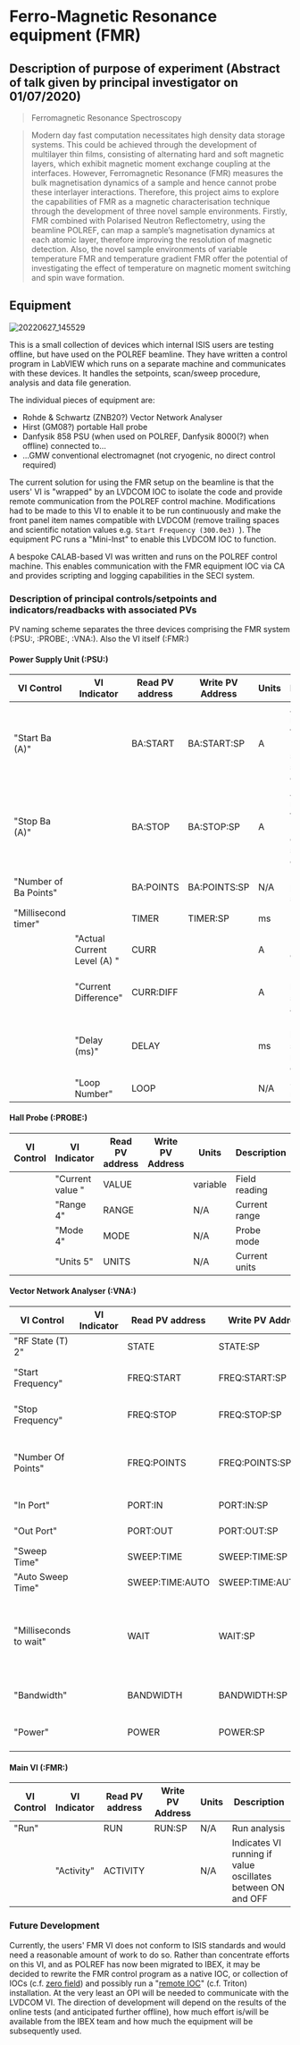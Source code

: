 # Ferro-Magnetic Resonance equipment (FMR)

## Description of purpose of experiment (Abstract of talk given by principal investigator on 01/07/2020)

> Ferromagnetic Resonance Spectroscopy

> Modern day fast computation necessitates high density data storage systems. This could be achieved through the development of multilayer thin films, consisting of alternating hard and soft magnetic layers, which exhibit magnetic moment exchange coupling at the interfaces. However, Ferromagnetic Resonance (FMR) measures the bulk magnetisation dynamics of a sample and hence cannot probe these interlayer interactions. Therefore, this project aims to explore the capabilities of FMR as a magnetic characterisation technique through the development of three novel sample environments. Firstly, FMR combined with Polarised Neutron Reflectometry, using the beamline POLREF, can map a sample’s magnetisation dynamics at each atomic layer, therefore improving the resolution of magnetic detection. Also, the novel sample environments of variable temperature FMR and temperature gradient FMR offer the potential of investigating the effect of temperature on magnetic moment switching and spin wave formation.


## Equipment

![20220627_145529](Ferro-Magnetic-Resonance-equipment.jpg)

This is a small collection of devices which internal ISIS users are testing offline, but have used on the POLREF beamline.  They have written a control program in LabVIEW which runs on a separate machine and communicates with these devices.  It handles the setpoints, scan/sweep procedure, analysis and data file generation.

The individual pieces of equipment are:

- Rohde & Schwartz (ZNB20?) Vector Network Analyser
- Hirst (GM08?) portable Hall probe
- Danfysik 858 PSU (when used on POLREF, Danfysik 8000(?) when offline) connected to...
- ...GMW conventional electromagnet (not cryogenic, no direct control required)

The current solution for using the FMR setup on the beamline is that the users' VI is "wrapped" by an LVDCOM IOC to isolate the code and provide remote communication from the POLREF control machine.  Modifications had to be made to this VI to enable it to be run continuously and make the front panel item names compatible with LVDCOM (remove trailing spaces and scientific notation values e.g. `Start Frequency (300.0e3) `).  The equipment PC runs a "Mini-Inst" to enable this LVDCOM IOC to function.

A bespoke CALAB-based VI was written and runs on the POLREF control machine.  This enables communication with the FMR equipment IOC via CA and provides scripting and logging capabilities in the SECI system.

### Description of principal controls/setpoints and indicators/readbacks with associated PVs

PV naming scheme separates the three devices comprising the FMR system (:PSU:, :PROBE:, :VNA:).  Also the VI itself (:FMR:)

#### Power Supply Unit (:PSU:)

| VI Control | VI Indicator | Read PV address | Write PV Address | Units | Description |
|---|---|---|---|---|---|
| "Start Ba  (A)" | | BA:START | BA:START:SP | A | Applied magnetic field (B<sub>applied</sub>) at start of sweep, as a current |
| "Stop Ba  (A)"  | | BA:STOP  | BA:STOP:SP  | A | Applied magnetic field (B<sub>applied</sub>) at end of sweep, as a current |
| "Number of Ba Points" | | BA:POINTS | BA:POINTS:SP | N/A | Number of points in sweep |
| "Millisecond timer" | | TIMER | TIMER:SP | ms | | Delay between setting PSU and reading probe |
| | "Actual Current Level (A) " | CURR | | A | PSU output current | 
| | "Current Difference" | CURR:DIFF | | A | Difference between set current and actual |
| | "Delay (ms)" | DELAY | | ms | Delay between setting and reading current |
| | "Loop Number" | LOOP | | N/A | Sweep step number |


#### Hall Probe (:PROBE:)

| VI Control | VI Indicator | Read PV address | Write PV Address | Units | Description |
|---|---|---|---|---|---|
| | "Current value " | VALUE | | variable | Field reading |
| | "Range 4" | RANGE | | N/A | Current range |
| | "Mode 4" | MODE | | N/A | Probe mode |
| | "Units 5" | UNITS | | N/A | Current units |


#### Vector Network Analyser (:VNA:)

| VI Control | VI Indicator | Read PV address | Write PV Address | Units | Description |
|---|---|---|---|---|---|
| "RF State (T) 2" | | STATE | STATE:SP | N/A | RF on or off |
| "Start Frequency" | | FREQ:START | FREQ:START:SP | Hz | Frequency at start of sweep |
| "Stop Frequency" | | FREQ:STOP | FREQ:STOP:SP | Hz | Frequency at end of sweep |
| "Number Of Points" | | FREQ:POINTS | FREQ:POINTS:SP | N/A | Number of steps in frequency sweep per field value |
| "In Port" | | PORT:IN | PORT:IN:SP | N/A | Input port number |
| "Out Port" | | PORT:OUT | PORT:OUT:SP | N/A | Output port number |
| "Sweep Time" | | SWEEP:TIME | SWEEP:TIME:SP | s | Duration of sweep |
| "Auto Sweep Time" | | SWEEP:TIME:AUTO | SWEEP:TIME:AUTO:SP | N/A | Automatic sweep time |
| "Milliseconds to wait" | | WAIT | WAIT:SP | ms | Delay between setting frequency and analysing response |
| "Bandwidth" | | BANDWIDTH | BANDWIDTH:SP | Hz | Analyser resolution bandwidth |
| "Power" | | POWER | POWER:SP | `dBm` | Analyser signal power |


#### Main VI (:FMR:)

| VI Control | VI Indicator | Read PV address | Write PV Address | Units | Description |
|---|---|---|---|---|---|
| "Run" | | RUN | RUN:SP | N/A | Run analysis |
| | "Activity" | ACTIVITY | | N/A | Indicates VI running if value oscillates between ON and OFF |


### Future Development

Currently, the users' FMR VI does not conform to ISIS standards and would need a reasonable amount of work to do so.  Rather than concentrate efforts on this VI, and as POLREF has now been migrated to IBEX, it may be decided to rewrite the FMR control program as a native IOC, or collection of IOCs (c.f. [zero field](https://github.com/ISISComputingGroup/ibex_developers_manual/wiki/Zero-field-controller)) and possibly run a "[remote IOC](https://github.com/ISISComputingGroup/ibex_developers_manual/wiki/Remote-IOCs)" (c.f. Triton) installation.  At the very least an OPI will be needed to communicate with the LVDCOM VI.  The direction of development will depend on the results of the online tests (and anticipated further offline), how much effort is/will be available from the IBEX team and how much the equipment will be subsequently used.
